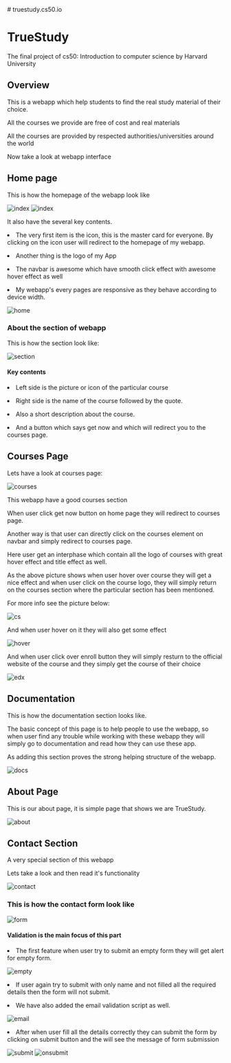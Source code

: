   <body>
    # truestudy.cs50.io
    <h1>TrueStudy</h1>
    <p>
      The final project of cs50: Introduction to computer science by Harvard
      University
    </p>
    <section>
      <h2>Overview</h2>
      <p>
        This is a webapp which help students to find the real study material of
        their choice.
      </p>
      <p>All the courses we provide are free of cost and real materials</p>
      <p>
        All the courses are provided by respected authorities/universities
        around the world
      </p>
      <p>Now take a look at webapp interface</p>
    </section>
    <section>
      <h2>Home page</h2>
      <p>This is how the homepage of the webapp look like</p>
      <img
        src="https://github.com/Krishnapal-rajput/truestudy.cs50.io/blob/main/images/index.png?raw=true"
        alt="index"
      />
      <img
        src="https://github.com/Krishnapal-rajput/truestudy.cs50.io/blob/main/images/index1.png?raw=true"
        alt="index"
      />
      <p>It also have the several key contents.</p>
      <p>
        <li>
          The very first item is the icon, this is the master card for everyone.
          By clicking on the icon user will redirect to the homepage of my
          webapp.
        </li>
      </p>
      <p><li>Another thing is the logo of my App</li></p>
      <p>
        <li>
          The navbar is awesome which have smooth click effect with awesome
          hover effect as well
        </li>
      </p>
      <p>
        <li>
          My webapp's every pages are responsive as they behave according to
          device width.
        </li>
      </p>
      <img
        src="https://github.com/Krishnapal-rajput/truestudy.cs50.io/blob/main/images/home.png?raw=true"
        alt="home"
      />
      <h3>About the section of webapp</h3>
      <p>This is how the section look like:</p>
      <img
        src="https://github.com/Krishnapal-rajput/truestudy.cs50.io/blob/main/images/section.png?raw=true"
        alt="section"
      />
      <h4>Key contents</h4>
      <p><li>Left side is the picture or icon of the particular course</li></p>
      <p>
        <li>Right side is the name of the course followed by the quote.</li>
      </p>
      <p><li>Also a short description about the course.</li></p>
      <p>
        <li>
          And a button which says get now and which will redirect you to the
          courses page.
        </li>
      </p>
    </section>
    <section>
      <h2>Courses Page</h2>
      <p>Lets have a look at courses page:</p>
      <img
        src="https://github.com/Krishnapal-rajput/truestudy.cs50.io/blob/main/images/courses.png?raw=true"
        alt="courses"
      />
      <p>This webapp have a good courses section</p>
      <p>
        When user click get now button on home page they will redirect to
        courses page.
      </p>
      <p>
        Another way is that user can directly click on the courses element on
        navbar and simply redirect to courses page.
      </p>
      <p>
        Here user get an interphase which contain all the logo of courses with
        great hover effect and title effect as well.
      </p>
      <p>
        As the above picture shows when user hover over course they will get a
        nice effect and when user click on the course logo, they will simply
        return on the courses section where the particular section has been
        mentioned.
      </p>
      <p>For more info see the picture below:</p>
      <img
        src="https://github.com/Krishnapal-rajput/truestudy.cs50.io/blob/main/images/cs.png?raw=true"
        alt="cs"
      />
      <p>And when user hover on it they will also get some effect</p>
      <img
        src="https://github.com/Krishnapal-rajput/truestudy.cs50.io/blob/main/images/cs-hover.png?raw=true"
        alt="hover"
      />
      <p>
        And when user click over enroll button they will simply resturn to the
        official website of the course and they simply get the course of their
        choice
      </p>
      <img
        src="https://github.com/Krishnapal-rajput/truestudy.cs50.io/blob/main/images/edx.png?raw=true"
        alt="edx"
      />
    </section>
    <section>
      <h2>Documentation</h2>
      <p>This is how the documentation section looks like.</p>
      <p>
        The basic concept of this page is to help people to use the webapp, so
        when user find any trouble while working with these webapp they will
        simply go to documentation and read how they can use these app.
      </p>
      <p>
        As adding this section proves the strong helping structure of the
        webapp.
      </p>
      <img
        src="https://github.com/Krishnapal-rajput/truestudy.cs50.io/blob/main/images/docs.png?raw=true"
        alt="docs"
      />
    </section>
    <section>
      <h2>About Page</h2>
      <p>
        This is our about page, it is simple page that shows we are TrueStudy.
      </p>
      <img
        src="https://github.com/Krishnapal-rajput/truestudy.cs50.io/blob/main/images/about.png?raw=true"
        alt="about"
      />
    </section>
    <section>
      <h2>Contact Section</h2>
      <p>A very special section of this webapp</p>
      <p>Lets take a look and then read it's functionality</p>
      <img
        src="https://github.com/Krishnapal-rajput/truestudy.cs50.io/blob/main/images/contact.png?raw=true"
        alt="contact"
      />
      <h3>This is how the contact form look like</h3>
      <img
        src="https://github.com/Krishnapal-rajput/truestudy.cs50.io/blob/main/images/form.png?raw=true"
        alt="form"
      />
      <h4>Validation is the main focus of this part</h4>
      <p>
        <li>
          The first feature when user try to submit an empty form they will get
          alert for empty form.
        </li>
      </p>
      <img
        src="https://github.com/Krishnapal-rajput/truestudy.cs50.io/blob/main/images/empty.png?raw=true"
        alt="empty"
      />
      <p>
        <li>
          If user again try to submit with only name and not filled all the
          required details then the form will not submit.
        </li>
      </p>
      <p><li>We have also added the email validation script as well.</li></p>
      <img
        src="https://github.com/Krishnapal-rajput/truestudy.cs50.io/blob/main/images/email.png?raw=true"
        alt="email"
      />
      <p>
        <li>
          After when user fill all the details correctly they can submit the
          form by clicking on submit button and the will see the message of form
          submission
        </li>
      </p>
      <img
        src="https://github.com/Krishnapal-rajput/truestudy.cs50.io/blob/main/images/submit.png?raw=true"
        alt="submit"
      />
      <img
        src="https://github.com/Krishnapal-rajput/truestudy.cs50.io/blob/main/images/onsubmit.png?raw=true"
        alt="onsubmit"
      />
    </section>
  </body>
</html>
